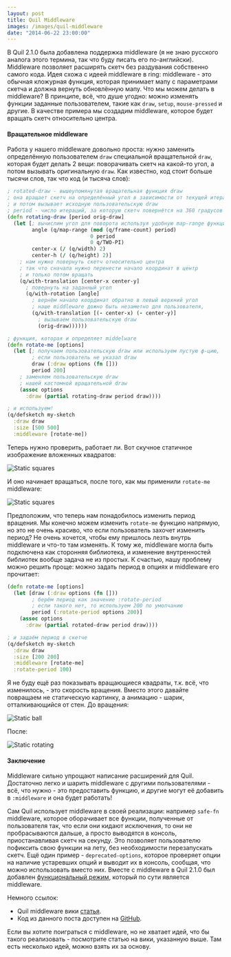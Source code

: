 ```yaml
---
layout: post
title: Quil Middleware
images: /images/quil-middleware
date: "2014-06-22 23:00:00"
---
```


В Quil 2.1.0 была добавлена поддержка middleware (я не знаю русского аналога этого термина, так что буду писать его по-английски). Middleware позволяет расширять скетч без раздувания собственно самого кода. Идея схожа с идеей middleware в ring: middleware - это обычная кложурная функция, которая принимает мапу с параметрами скетча и должна вернуть обновлённую мапу. Что мы можем делать в middleware? В принципе, всё, что душе угодно: можно изменять функции заданные пользователем, такие как `draw`, `setup`, `mouse-pressed` и другие. В качестве примера мы создадим middleware, которое будет вращать скетч относительно центра.

#### Вращательное middleware

Работа у нашего middleware довольно проста: нужно заменить определённую пользователем `draw` специальной вращательной `draw`, которая будет делать 2 вещи: поворачивать скетч на какой-то угол, а потом вызывать оригинальную `draw`. Как известно, код стоит больше тысячи слов, так что код (и тысяча слов):

```clojure
; rotated-draw - вышеупомянутая вращательная функция draw
; она вращает скетч на определённый угол в зависимости от текущей итерации
; и потом вызывает исходную пользовательскую draw
; period - число итераций, за которую скетч повернётся на 360 градусов
(defn rotating-draw [period orig-draw]
  (let [; вычислим угол для поворота используя удобную map-range функцию
        angle (q/map-range (mod (q/frame-count) period)
                           0 period
                           0 q/TWO-PI)
        center-x (/ (q/width) 2)
        center-h (/ (q/height) 2)]
    ; нам нужно повернуть скетч относительно центра
    ; так что сначала нужно перенести начало координат в центр
    ; и только потом вращать
    (q/with-translation [center-x center-y]
      ; повернуть на заданный угол
      (q/with-rotation [angle]
        ; вернём начало координат обратно в левый верхний угол
        ; наше middleware дожно быть незаметно для пользователя,
        (q/with-translation [(- center-x) (- center-y)]
          ; вызываем пользовательскую draw
          (orig-draw))))))

; функция, которая и определяет middelware
(defn rotate-me [options]
  (let [; получаем пользовательскую draw или используем пустую ф-цию,
        ; если пользователь не указал draw
        draw (:draw options (fn []))
        period 200]
    ; заменяем пользовательскую draw
    ; нашей кастомной вращательной draw
    (assoc options
      :draw (partial rotating-draw period draw))))

; и используем!
(q/defsketch my-sketch
  :draw draw
  :size [500 500]
  :middleware [rotate-me])
```
Теперь нужно проверить, работает ли. Вот скучное статичное изображение вложенных квадратов:

![Static squares]({{page.images}}/rect-static.gif)

И оно начинает вращаться, после того, как мы применили `rotate-me` middleware:

![Static squares]({{page.images}}/rect-rotating.gif)

Предположим, что теперь нам понадобилось изменить период вращения. Мы конечно можем изменить `rotate-me` функцию напрямую, но это не очень красиво, что если пользователь захочет изменить период? Не очень хочется, чтобы ему пришлось лезть внутрь middleware и что-то там изменять. К тому же, middleware могла быть подключена как сторонняя библиотека, и изменение внутренностей библиотек вообще задача не из простых. К счастью, нашу проблему можно решить проще: можно задать период в опциях и middleware его прочитает:

```clojure
(defn rotate-me [options]
  (let [draw (:draw options (fn []))
        ; берём период как значение :rotate-period
        ; если такого нет, то используем 200 по умолчанию
        period (:rotate-period options 200)]
    (assoc options
      :draw (partial rotated-draw period draw))))

; и задаём период в скетче
(q/defsketch my-sketch
  :draw draw
  :size [200 200]
  :middleware [rotate-me]
  :rotate-period 100)
```

Я не буду ещё раз показывать вращающиеся квадраты, т.к. всё, что изменилось, - это скорость вращения. Вместо этого давайте повращаем не статическую картинку, а анимацию - шарик, отталкивающийся от стен. До вращения:

![Static ball]({{page.images}}/ball-static.gif)

После:

![Static rotating]({{page.images}}/ball-rotating.gif)

#### Заключение

Middleware сильно упрощают написание расширений для Quil. Достаточно легко и шарить middleware с другими пользователями - всё, что нужно - это предоставить функцию, и другие могут её добавить в `:middleware` и она будет работать!

Сам Quil использует middleware в своей реализации: например `safe-fn` middleware, которое оборачивает все функции, полученные от пользователя так, что если они кидают исключения, то они не пробрасываются дальше, а просто выводятся в консоль, приостанавливая скетч на секунду. Это позволяет пользователю пофиксить свою функции на лету, без необходимости перезапускать скетч. Ещё один пример - `deprecated-options`, которое проверяeт опции на наличие устаревших опций и выводит их в консоль, сообщая, что можно использовать вместо них. Вместе с middleware в Quil 2.1.0 был добавлен [функциональный режим](https://github.com/quil/quil/wiki/Functional-mode-%28fun-mode%29), который по сути является middleware.

Немного ссылок:

* Quil middleware вики [статья](https://github.com/quil/quil/wiki/Middleware).
* Код из данного поста доступен на [GitHub](https://github.com/nbeloglazov/blog-projects/tree/master/quil-age-of-middleware).

Если вы хотите поиграться с middleware, но не хватает идей, что бы такого реализовать - посмотрите статью на вики, указанную выше. Там есть несколько идей, можно взять их за основу.
